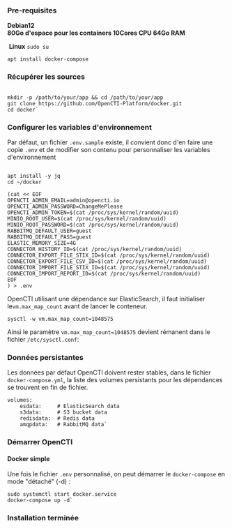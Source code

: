 ### Pre-requisites

**Debian12  
80Go d'espace pour les containers
10Cores CPU
64Go RAM**

 **Linux**
`sudo su`

`apt install docker-compose`
### Récupérer les sources 

```

mkdir -p /path/to/your/app && cd /path/to/your/app
git clone https://github.com/OpenCTI-Platform/docker.git
cd docker`
```

### Configurer les variables d'environnement

Par défaut, un fichier `.env.sample` existe, il convient donc d'en faire une copie `.env` et de modifier son contenu pour personnaliser les variables d'environnement

```

apt install -y jq
cd ~/docker

(cat << EOF 
OPENCTI_ADMIN_EMAIL=admin@opencti.io 
OPENCTI_ADMIN_PASSWORD=ChangeMePlease 
OPENCTI_ADMIN_TOKEN=$(cat /proc/sys/kernel/random/uuid)
MINIO_ROOT_USER=$(cat /proc/sys/kernel/random/uuid)
MINIO_ROOT_PASSWORD=$(cat /proc/sys/kernel/random/uuid)
RABBITMQ_DEFAULT_USER=guest
RABBITMQ_DEFAULT_PASS=guest
ELASTIC_MEMORY_SIZE=4G
CONNECTOR_HISTORY_ID=$(cat /proc/sys/kernel/random/uuid)
CONNECTOR_EXPORT_FILE_STIX_ID=$(cat /proc/sys/kernel/random/uuid)
CONNECTOR_EXPORT_FILE_CSV_ID=$(cat /proc/sys/kernel/random/uuid)
CONNECTOR_IMPORT_FILE_STIX_ID=$(cat /proc/sys/kernel/random/uuid)
CONNECTOR_IMPORT_REPORT_ID=$(cat /proc/sys/kernel/random/uuid) 
EOF
) > .env
```



OpenCTI utilisant une dépendance sur ElasticSearch, il faut initialiser le`vm.max_map_count` avant de lancer le conteneur.

`sysctl -w vm.max_map_count=1048575`

Ainsi le paramètre `vm.max_map_count=1048575` devient rémanent  dans le fichier `/etc/sysctl.conf`:

### Données persistantes

Les données par défaut OpenCTI doivent rester stables, dans le fichier `docker-compose.yml`, la liste des volumes persistants pour les dépendances se trouvent en fin de fichier.

```
volumes:
	esdata:     # ElasticSearch data
	s3data:     # S3 bucket data  
	redisdata:  # Redis data  
	amqpdata:   # RabbitMQ data`
```
### Démarrer OpenCTI

#### Docker simple

Une fois le fichier `.env` personnalisé, on peut démarrer le `docker-compose` en mode "détaché" (-d) :

```
sudo systemctl start docker.service 
docker-compose up -d`
```

### Installation terminée
